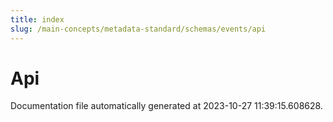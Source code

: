 ```yaml
---
title: index
slug: /main-concepts/metadata-standard/schemas/events/api
---
```


# Api

Documentation file automatically generated at 2023-10-27 11:39:15.608628.
